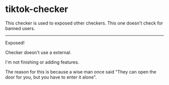 # tiktok-checker
This checker is used to exposed other checkers. This one doesn't check for banned users.


---------------------------------------------------------------------------------------------------

Exposed!

Checker doesn't use a external.

I'm not finishing or adding features.

The reason for this is because a wise man once said "They can open the door for you, but you have to enter it alone". 
